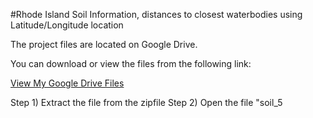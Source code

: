 #Rhode Island Soil Information, distances to closest waterbodies using Latitude/Longitude location

The project files are located on Google Drive.

You can download or view the files from the following link:

<a href="https://drive.google.com/file/d/1ZQdJE89PXYdf90tMBnWSMz58byPj20CU/view?usp=sharing" target="_blank">View My Google Drive Files</a>

Step 1) Extract the file from the zipfile
Step 2) Open the file "soil_5
